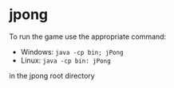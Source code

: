 # jpong
To run the game use the appropriate command:
- Windows: ```java -cp bin; jPong```
- Linux: ```java -cp bin: jPong```

in the jpong root directory
